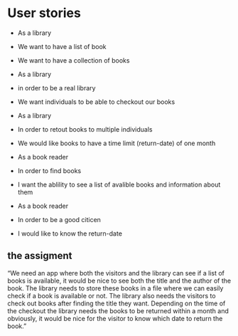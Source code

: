 # User stories

* As a library 
* We want to have a list of book 
* We want to have a collection of books

* As a library 
* in order to be a real library
* We want individuals to be able to checkout our books

* As a library 
* In order to retout books to multiple individuals
* We would like books to have a time limit (return-date) of one month 

* As a book reader 
* In order to find books 
* I want the ablility to see a list of avalible books and information about them 

* As a book reader 
* In order to be a good citicen 
* I would like to know the return-date

## the assigment
“We need an app where both the visitors and the library can see if a list of books is available, it would be nice to see both the title and the author of the book. The library needs to store these books in a file where we can easily check if a book is available or not. The library also needs the visitors to check out books after finding the title they want. Depending on the time of the checkout the library needs the books to be returned within a month and obviously, it would be nice for the visitor to know which date to return the book.”